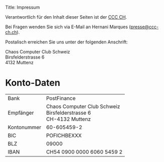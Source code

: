 Title: Impressum

Verantwortlich für den Inhalt dieser Seiten ist der 
[CCC CH](/). 

Bei Fragen wenden Sie sich via E-Mail an 
Hernani Marques ([presse@ccc-ch.ch](mailto:presse@ccc-ch.ch)).

Postalisch erreichen Sie uns unter der folgenden Anschrift:

Chaos Computer Club Schweiz<br/>
Birsfelderstrasse 6<br/>
4132 Muttenz

# Konto-Daten

<table><tbody>
<tr><td>Bank</td><td>PostFinance</td></tr>
<tr><td>Empfänger</td><td>Chaos Computer Club Schweiz<br/>Birsfelderstrasse 6<br/>CH-4132 Muttenz</td></tr>
<tr><td>Kontonummer</td><td>60-605459-2</td></tr>
<tr><td>BIC</td><td>POFICHBEXXX</td></tr>
<tr><td>BLZ</td><td>09000</td></tr>
<tr><td>IBAN</td><td>CH54 0900 0000 6060 5459 2</td></tr>
</tbody></table>
